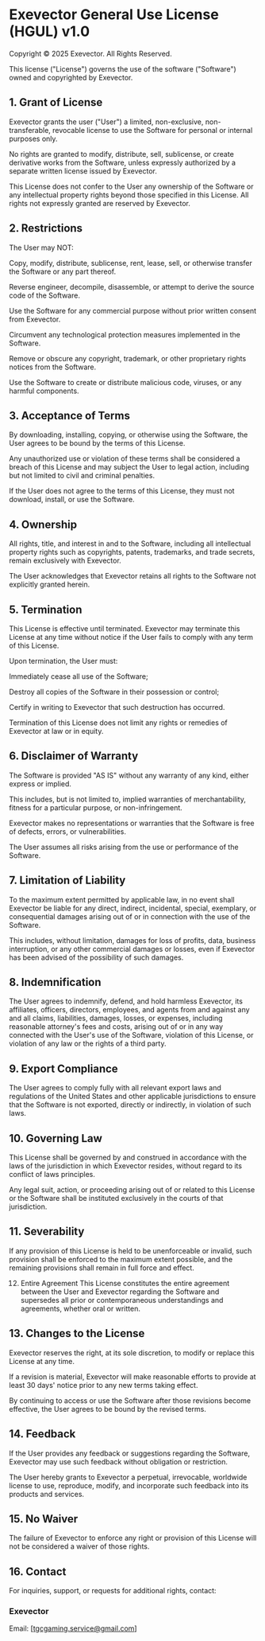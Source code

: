 # Exevector General Use License (HGUL) v1.0
Copyright © 2025 Exevector. All Rights Reserved.

This license ("License") governs the use of the software ("Software") owned and copyrighted by Exevector.

## 1. Grant of License
Exevector grants the user ("User") a limited, non-exclusive, non-transferable, revocable license to use the Software for personal or internal purposes only.

No rights are granted to modify, distribute, sell, sublicense, or create derivative works from the Software, unless expressly authorized by a separate written license issued by Exevector.

This License does not confer to the User any ownership of the Software or any intellectual property rights beyond those specified in this License. All rights not expressly granted are reserved by Exevector.

## 2. Restrictions
The User may NOT:

Copy, modify, distribute, sublicense, rent, lease, sell, or otherwise transfer the Software or any part thereof.

Reverse engineer, decompile, disassemble, or attempt to derive the source code of the Software.

Use the Software for any commercial purpose without prior written consent from Exevector.

Circumvent any technological protection measures implemented in the Software.

Remove or obscure any copyright, trademark, or other proprietary rights notices from the Software.

Use the Software to create or distribute malicious code, viruses, or any harmful components.

## 3. Acceptance of Terms
By downloading, installing, copying, or otherwise using the Software, the User agrees to be bound by the terms of this License.

Any unauthorized use or violation of these terms shall be considered a breach of this License and may subject the User to legal action, including but not limited to civil and criminal penalties.

If the User does not agree to the terms of this License, they must not download, install, or use the Software.

## 4. Ownership
All rights, title, and interest in and to the Software, including all intellectual property rights such as copyrights, patents, trademarks, and trade secrets, remain exclusively with Exevector.

The User acknowledges that Exevector retains all rights to the Software not explicitly granted herein.

## 5. Termination
This License is effective until terminated. Exevector may terminate this License at any time without notice if the User fails to comply with any term of this License.

Upon termination, the User must:

Immediately cease all use of the Software;

Destroy all copies of the Software in their possession or control;

Certify in writing to Exevector that such destruction has occurred.

Termination of this License does not limit any rights or remedies of Exevector at law or in equity.

## 6. Disclaimer of Warranty
The Software is provided "AS IS" without any warranty of any kind, either express or implied.

This includes, but is not limited to, implied warranties of merchantability, fitness for a particular purpose, or non-infringement.

Exevector makes no representations or warranties that the Software is free of defects, errors, or vulnerabilities.

The User assumes all risks arising from the use or performance of the Software.

## 7. Limitation of Liability
To the maximum extent permitted by applicable law, in no event shall Exevector be liable for any direct, indirect, incidental, special, exemplary, or consequential damages arising out of or in connection with the use of the Software.

This includes, without limitation, damages for loss of profits, data, business interruption, or any other commercial damages or losses, even if Exevector has been advised of the possibility of such damages.

## 8. Indemnification
The User agrees to indemnify, defend, and hold harmless Exevector, its affiliates, officers, directors, employees, and agents from and against any and all claims, liabilities, damages, losses, or expenses, including reasonable attorney's fees and costs, arising out of or in any way connected with the User's use of the Software, violation of this License, or violation of any law or the rights of a third party.

## 9. Export Compliance
The User agrees to comply fully with all relevant export laws and regulations of the United States and other applicable jurisdictions to ensure that the Software is not exported, directly or indirectly, in violation of such laws.

## 10. Governing Law
This License shall be governed by and construed in accordance with the laws of the jurisdiction in which Exevector resides, without regard to its conflict of laws principles.

Any legal suit, action, or proceeding arising out of or related to this License or the Software shall be instituted exclusively in the courts of that jurisdiction.

## 11. Severability
If any provision of this License is held to be unenforceable or invalid, such provision shall be enforced to the maximum extent possible, and the remaining provisions shall remain in full force and effect.

12. Entire Agreement
This License constitutes the entire agreement between the User and Exevector regarding the Software and supersedes all prior or contemporaneous understandings and agreements, whether oral or written.

## 13. Changes to the License
Exevector reserves the right, at its sole discretion, to modify or replace this License at any time.

If a revision is material, Exevector will make reasonable efforts to provide at least 30 days' notice prior to any new terms taking effect.

By continuing to access or use the Software after those revisions become effective, the User agrees to be bound by the revised terms.

## 14. Feedback
If the User provides any feedback or suggestions regarding the Software, Exevector may use such feedback without obligation or restriction.

The User hereby grants to Exevector a perpetual, irrevocable, worldwide license to use, reproduce, modify, and incorporate such feedback into its products and services.

## 15. No Waiver
The failure of Exevector to enforce any right or provision of this License will not be considered a waiver of those rights.

## 16. Contact
For inquiries, support, or requests for additional rights, contact:

### Exevector
Email: [tgcgaming.service@gmail.com]
